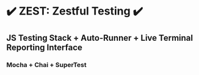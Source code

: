 # ✔️ ZEST: Zestful Testing ✔️

## JS Testing Stack + Auto-Runner + Live Terminal Reporting Interface

### Mocha + Chai + SuperTest
